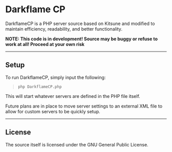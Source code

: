 # Darkflame CP

DarkflameCP is a PHP server source based on Kitsune and modified to maintain efficiency, readability, and better functionality.

__NOTE: This code is in development! Source may be buggy or refuse to work at all! Proceed at your own risk__

---

## Setup

To run DarkflameCP, simply input the following:

> `php DarkflameCP.php`

This will start whatever servers are defined in the PHP file itself.

Future plans are in place to move server settings to an external XML file to allow for custom servers to be quickly setup.

---

## License

The source itself is licensed under the GNU General Public License.